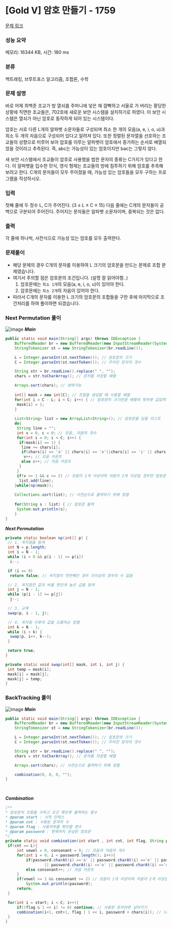 # [Gold V] 암호 만들기 - 1759 

[문제 링크](https://www.acmicpc.net/problem/1759) 

### 성능 요약

메모리: 16344 KB, 시간: 180 ms

### 분류

백트래킹, 브루트포스 알고리즘, 조합론, 수학

### 문제 설명

<p>바로 어제 최백준 조교가 방 열쇠를 주머니에 넣은 채 깜빡하고 서울로 가 버리는 황당한 상황에 직면한 조교들은, 702호에 새로운 보안 시스템을 설치하기로 하였다. 이 보안 시스템은 열쇠가 아닌 암호로 동작하게 되어 있는 시스템이다.</p>

<p>암호는 서로 다른 L개의 알파벳 소문자들로 구성되며 최소 한 개의 모음(a, e, i, o, u)과 최소 두 개의 자음으로 구성되어 있다고 알려져 있다. 또한 정렬된 문자열을 선호하는 조교들의 성향으로 미루어 보아 암호를 이루는 알파벳이 암호에서 증가하는 순서로 배열되었을 것이라고 추측된다. 즉, abc는 가능성이 있는 암호이지만 bac는 그렇지 않다.</p>

<p>새 보안 시스템에서 조교들이 암호로 사용했을 법한 문자의 종류는 C가지가 있다고 한다. 이 알파벳을 입수한 민식, 영식 형제는 조교들의 방에 침투하기 위해 암호를 추측해 보려고 한다. C개의 문자들이 모두 주어졌을 때, 가능성 있는 암호들을 모두 구하는 프로그램을 작성하시오.</p>

### 입력 

 <p>첫째 줄에 두 정수 L, C가 주어진다. (3 ≤ L ≤ C ≤ 15) 다음 줄에는 C개의 문자들이 공백으로 구분되어 주어진다. 주어지는 문자들은 알파벳 소문자이며, 중복되는 것은 없다.</p>

### 출력 

 <p>각 줄에 하나씩, 사전식으로 가능성 있는 암호를 모두 출력한다.</p>

### 문제풀이
 - 해당 문제의 경우 C개의 문자를 이용하여 L 크기의 암호문을 만드는 문제로 조합 문제였습니다.
 - 여기서 주의할 점은 암호문의 조건입니다. (설명 잘 읽어야함..)
   1. 암호문에는 `최소 1개`의 모음(a, e, i, o, u)이 있어야 한다.
   2. 암호문에는 `최소 2개`의 자음이 있어야 한다.
  - 따라서 C개의 문자를 이용한 L 크기의 암호문의 조합들을 구한 후에 마지막으로 조건처리를 하여 풀이하면 되겠습니다.

### Next Permutation 풀이
![image](https://github.com/zsa332/Algorithms/assets/78728865/e97a2dc0-ff4a-4ba1-a00c-f7f8642c888c)
___Main___
```java
public static void main(String[] args) throws IOException {
    BufferedReader br = new BufferedReader(new InputStreamReader(System.in));
    StringTokenizer st = new StringTokenizer(br.readLine());

    L = Integer.parseInt(st.nextToken()); // 암호문의 크기
    C = Integer.parseInt(st.nextToken()); // 주어진 문자의 갯수

    String str = br.readLine().replace(" ", "");
    chars = str.toCharArray(); // 문자를 저장할 배열

    Arrays.sort(chars); // 생략가능
    
    int[] mask = new int[C]; // 조합을 생성할 때 사용할 배열
    for(int i = C - L; i < C; i++) { // 암호문의 크기만큼 배열의 뒷부분 값입력
     mask[i] = 1;
    }
    
    List<String> list = new ArrayList<String>(); // 암호문을 담을 리스트
    do{
     String line = "";
     int v = 0, c = 0; // 모음, 자음의 갯수
     for(int i = 0; i < C; i++) {
      if(mask[i] == 1) {
       line += chars[i];
       if(chars[i] == 'a' || chars[i] == 'e'||chars[i] == 'i' || chars[i] == 'o' || chars[i] == 'u')
        v++; // 모음 카운트
       else c++; // 자음 카운트
      }
     }
     if(v >= 1 && c >= 2) // 모음이 1개 이상이며 자음이 2개 이상일 경우만 암호문 추가
      list.add(line);
    }while(np(mask));
    
    Collections.sort(list); // 사전순으로 출력하기 위해 정렬
    
    for(String s : list) { // 암호문 출력
     System.out.println(s);
    }
}
```
___Next Permutation___
```java
private static boolean np(int[] p) {
 // 1. 꼭지점을 탐색
 int N = p.length;
 int i = N - 1;
 while (i > 0 && p[i - 1] >= p[i])
  i--;

 if (i == 0)
  return false; // 꼭지점이 첫번째인 경우 더이상의 경우의 수 없음

 // 2. 꼭지점전 값과 바꿀 한단계 높은 값을 탐색
 int j = N - 1;
 while (p[i - 1] >= p[j])
  j--;

 // 3. 교체
 swap(p, i - 1, j);

 // 4. 꼭지점 이후의 값을 오름차순 정렬
 int k = N - 1;
 while (i < k) {
  swap(p, i++, k--);
 }

 return true;
}

private static void swap(int[] mask, int i, int j) {
 int temp = mask[i];
 mask[i] = mask[j];
 mask[j] = temp;
}
```

### BackTracking 풀이
![image](https://github.com/zsa332/Algorithms/assets/78728865/a100fd02-a5cd-4217-8dfa-afdd011e3114)
___Main___
```java
public static void main(String[] args) throws IOException {
    BufferedReader br = new BufferedReader(new InputStreamReader(System.in));
    StringTokenizer st = new StringTokenizer(br.readLine());

    L = Integer.parseInt(st.nextToken()); // 암호문의 크기
    C = Integer.parseInt(st.nextToken()); // 주어진 문자의 갯수

    String str = br.readLine().replace(" ", "");
    chars = str.toCharArray(); // 문자를 저장할 배열

    Arrays.sort(chars); // 사전순으로 출력하기 위해 정렬

    combination(0, 0, 0, "");
}

   
```
___Combination___
```java
/**
* 암호문의 조합을 구하고 조건 확인후 출력하는 함수
* @param start : 시작 인덱스
* @param cnt : 사용된 문자의 수
* @param flag : 사용여부를 확인할 변수 
* @param password : 현재까지 완성된 암호문
*/
private static void combination(int start , int cnt, int flag, String password){
 if(cnt == L){
     int vowel = 0, consonant = 0; // 모음과 자음의 개수
     for(int i = 0; i < password.length(); i++){
         if(password.charAt(i) =='a' || password.charAt(i) =='e' || password.charAt(i) =='i'
                 || password.charAt(i) =='o' || password.charAt(i) =='u')vowel++; // 모음 카운트
         else consonant++; // 자음 카운트
     }
     if(vowel >= 1 && consonant >= 2) // 모음이 1개 이상이며 자음이 2개 이상일 경우만 출력
         System.out.println(password); 
     return;
 }

 for(int i = start; i < C; i++){
     if((flag & 1 << i) != 0) continue; // 사용된 문자라면 넘어가기
     combination(i+1, cnt+1, flag | 1 << i, password + chars[i]); // 다음 문자를 받기위해 재귀
 }
}
```
